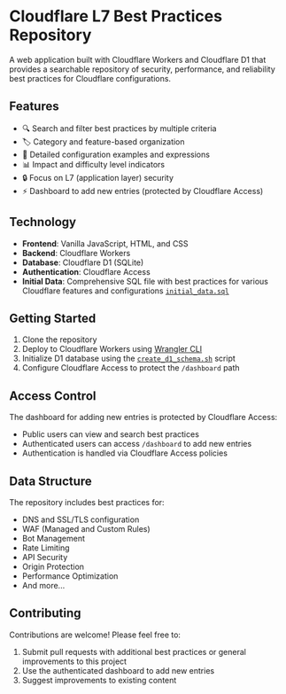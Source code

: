 # Cloudflare L7 Best Practices Repository

A web application built with Cloudflare Workers and Cloudflare D1 that provides a searchable repository of security, performance, and reliability best practices for Cloudflare configurations.

## Features

- 🔍 Search and filter best practices by multiple criteria
- 🏷️ Category and feature-based organization
- 🎯 Detailed configuration examples and expressions
- 📊 Impact and difficulty level indicators
- 🔒 Focus on L7 (application layer) security
- ⚡ Dashboard to add new entries (protected by Cloudflare Access)

## Technology

- **Frontend**: Vanilla JavaScript, HTML, and CSS
- **Backend**: Cloudflare Workers
- **Database**: Cloudflare D1 (SQLite)
- **Authentication**: Cloudflare Access
- **Initial Data**: Comprehensive SQL file with best practices for various Cloudflare features and configurations [`initial_data.sql`](initial_data.sql)

## Getting Started

1. Clone the repository
2. Deploy to Cloudflare Workers using [Wrangler CLI](https://developers.cloudflare.com/workers/wrangler/install-and-update/)
3. Initialize D1 database using the [`create_d1_schema.sh`](create_d1_schema.sh) script
4. Configure Cloudflare Access to protect the `/dashboard` path

## Access Control

The dashboard for adding new entries is protected by Cloudflare Access:

- Public users can view and search best practices
- Authenticated users can access `/dashboard` to add new entries
- Authentication is handled via Cloudflare Access policies

## Data Structure

The repository includes best practices for:

- DNS and SSL/TLS configuration
- WAF (Managed and Custom Rules)
- Bot Management
- Rate Limiting
- API Security
- Origin Protection
- Performance Optimization
- And more...

## Contributing

Contributions are welcome! Please feel free to:

1. Submit pull requests with additional best practices or general improvements to this project
2. Use the authenticated dashboard to add new entries
3. Suggest improvements to existing content
